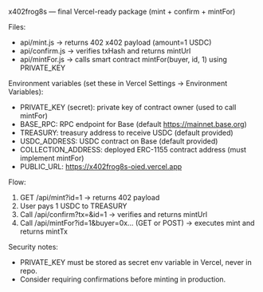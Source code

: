 x402frog8s — final Vercel-ready package (mint + confirm + mintFor)

Files:
 - api/mint.js     -> returns 402 x402 payload (amount=1 USDC)
 - api/confirm.js  -> verifies txHash and returns mintUrl
 - api/mintFor.js  -> calls smart contract mintFor(buyer, id, 1) using PRIVATE_KEY

Environment variables (set these in Vercel Settings -> Environment Variables):
 - PRIVATE_KEY (secret): private key of contract owner (used to call mintFor)
 - BASE_RPC: RPC endpoint for Base (default https://mainnet.base.org)
 - TREASURY: treasury address to receive USDC (default provided)
 - USDC_ADDRESS: USDC contract on Base (default provided)
 - COLLECTION_ADDRESS: deployed ERC-1155 contract address (must implement mintFor)
 - PUBLIC_URL: https://x402frog8s-oied.vercel.app

Flow:
 1) GET /api/mint?id=1  -> returns 402 payload
 2) User pays 1 USDC to TREASURY
 3) Call /api/confirm?tx=<txHash>&id=1 -> verifies and returns mintUrl
 4) Call /api/mintFor?id=1&buyer=0x... (GET or POST) -> executes mint and returns mintTx

Security notes:
 - PRIVATE_KEY must be stored as secret env variable in Vercel, never in repo.
 - Consider requiring confirmations before minting in production.
